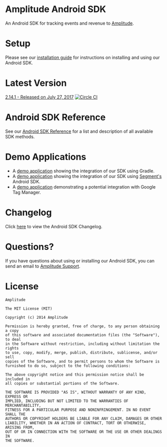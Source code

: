 Amplitude Android SDK
====================

An Android SDK for tracking events and revenue to [Amplitude](https://www.amplitude.com).

# Setup #
Please see our [installation guide](https://amplitude.zendesk.com/hc/en-us/articles/115002935588-Android-SDK-Installation) for instructions on installing and using our Android SDK.

# Latest Version #
[2.14.1 - Released on July 27, 2017](https://github.com/amplitude/Amplitude-Android/releases/latest)
[![Circle CI](https://circleci.com/gh/amplitude/Amplitude-Android.svg?style=badge&circle-token=e01cc9eb8ea55f82890973569bf55412848b9e49)](https://circleci.com/gh/amplitude/Amplitude-Android)

# Android SDK Reference #
See our [Android SDK Reference](https://amplitude.zendesk.com/hc/en-us/articles/115004749807) for a list and description of all available SDK methods.

# Demo Applications #
* A [demo application](https://github.com/amplitude/Android-Demo) showing the integration of our SDK using Gradle.
* A [demo application](https://github.com/amplitude/Segment-Android-Demo) showing the integration of our SDK using [Segment's](https://segment.com) Android SDK.
* A [demo application](https://github.com/amplitude/GTM-Android-Demo) demonstrating a potential integration with Google Tag Manager.

# Changelog #
Click [here](https://github.com/amplitude/Amplitude-Android/blob/master/CHANGELOG.md) to view the Android SDK Changelog.

# Questions? #
If you have questions about using or installing our Android SDK, you can send an email to [Amplitude Support](mailto:platform@amplitude.com).

# License #
```text
Amplitude

The MIT License (MIT)

Copyright (c) 2014 Amplitude

Permission is hereby granted, free of charge, to any person obtaining a copy
of this software and associated documentation files (the "Software"), to deal
in the Software without restriction, including without limitation the rights
to use, copy, modify, merge, publish, distribute, sublicense, and/or sell
copies of the Software, and to permit persons to whom the Software is
furnished to do so, subject to the following conditions:

The above copyright notice and this permission notice shall be included in
all copies or substantial portions of the Software.

THE SOFTWARE IS PROVIDED "AS IS", WITHOUT WARRANTY OF ANY KIND, EXPRESS OR
IMPLIED, INCLUDING BUT NOT LIMITED TO THE WARRANTIES OF MERCHANTABILITY,
FITNESS FOR A PARTICULAR PURPOSE AND NONINFRINGEMENT. IN NO EVENT SHALL THE
AUTHORS OR COPYRIGHT HOLDERS BE LIABLE FOR ANY CLAIM, DAMAGES OR OTHER
LIABILITY, WHETHER IN AN ACTION OF CONTRACT, TORT OR OTHERWISE, ARISING FROM,
OUT OF OR IN CONNECTION WITH THE SOFTWARE OR THE USE OR OTHER DEALINGS IN
THE SOFTWARE.
```
